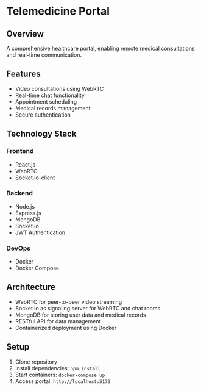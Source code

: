 # Telemedicine Portal
## Overview
A comprehensive healthcare portal, enabling remote medical consultations and real-time communication.

## Features
- Video consultations using WebRTC
- Real-time chat functionality
- Appointment scheduling
- Medical records management
- Secure authentication

## Technology Stack
### Frontend
- React.js
- WebRTC
- Socket.io-client

### Backend
- Node.js
- Express.js
- MongoDB
- Socket.io
- JWT Authentication

### DevOps
- Docker
- Docker Compose

## Architecture
- WebRTC for peer-to-peer video streaming
- Socket.io as signaling server for WebRTC and chat rooms
- MongoDB for storing user data and medical records
- RESTful API for data management
- Containerized deployment using Docker

## Setup
1. Clone repository
2. Install dependencies: `npm install`
3. Start containers: `docker-compose up`
4. Access portal: `http://localhost:5173`


